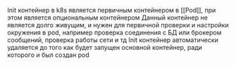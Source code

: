 Init контейнер в k8s является первичным контейнером в [[Pod]], при этом является опциональным контейнером
Данный контейнер не является долго живущим, и нужен для первичной проверки и настройки окружения в pod, например проверка соединения с БД или брокером сообщений, проверка работы сети и тд
Init контейнер автоматически удаляется до того как будет запущен основной контейнер, ради которого и был создан pod